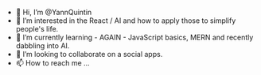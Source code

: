 - 👋 Hi, I’m @YannQuintin
- 👀 I’m interested in the React / AI and how to apply those to simplify people's life.
- 🌱 I’m currently learning - AGAIN - JavaScript basics, MERN and recently dabbling into AI.
- 💞️ I’m looking to collaborate on a social apps.
- 📫 How to reach me ...

<!---
YannQuintin/YannQuintin is a ✨ special ✨ repository because its `README.md` (this file) appears on your GitHub profile.
You can click the Preview link to take a look at your changes.
--->

